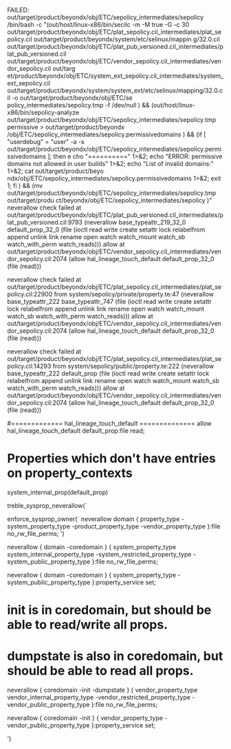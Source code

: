 FAILED: out/target/product/beyondx/obj/ETC/sepolicy_intermediates/sepolicy
/bin/bash -c "(out/host/linux-x86/bin/secilc -m -M true -G -c 30  out/target/product/beyondx/obj/ETC/plat_sepolicy.cil_intermediates/plat_sepolicy.cil out/target/product/beyondx/system/etc/selinux/mappin
g/32.0.cil out/target/product/beyondx/obj/ETC/plat_pub_versioned.cil_intermediates/plat_pub_versioned.cil out/target/product/beyondx/obj/ETC/vendor_sepolicy.cil_intermediates/vendor_sepolicy.cil out/targ
et/product/beyondx/obj/ETC/system_ext_sepolicy.cil_intermediates/system_ext_sepolicy.cil out/target/product/beyondx/system/system_ext/etc/selinux/mapping/32.0.cil -o out/target/product/beyondx/obj/ETC/se
policy_intermediates/sepolicy.tmp -f /dev/null ) && (out/host/linux-x86/bin/sepolicy-analyze out/target/product/beyondx/obj/ETC/sepolicy_intermediates/sepolicy.tmp permissive > out/target/product/beyondx
/obj/ETC/sepolicy_intermediates/sepolicy.permissivedomains ) && (if [ \"userdebug\" = \"user\" -a -s out/target/product/beyondx/obj/ETC/sepolicy_intermediates/sepolicy.permissivedomains ]; then 		e
cho \"==========\" 1>&2; 		echo \"ERROR: permissive domains not allowed in user builds\" 1>&2; 		echo \"List of invalid domains:\" 1>&2; 		cat out/target/product/beyo
ndx/obj/ETC/sepolicy_intermediates/sepolicy.permissivedomains 1>&2; 		exit 1; 		fi ) && (mv out/target/product/beyondx/obj/ETC/sepolicy_intermediates/sepolicy.tmp out/target/produ
ct/beyondx/obj/ETC/sepolicy_intermediates/sepolicy )"
neverallow check failed at out/target/product/beyondx/obj/ETC/plat_pub_versioned.cil_intermediates/plat_pub_versioned.cil:9793
  (neverallow base_typeattr_219_32_0 default_prop_32_0 (file (ioctl read write create setattr lock relabelfrom append unlink link rename open watch watch_mount watch_sb watch_with_perm watch_reads)))
    <root>
    allow at out/target/product/beyondx/obj/ETC/vendor_sepolicy.cil_intermediates/vendor_sepolicy.cil:2074
      (allow hal_lineage_touch_default default_prop_32_0 (file (read)))

neverallow check failed at out/target/product/beyondx/obj/ETC/plat_sepolicy.cil_intermediates/plat_sepolicy.cil:22900 from system/sepolicy/private/property.te:47
  (neverallow base_typeattr_222 base_typeattr_747 (file (ioctl read write create setattr lock relabelfrom append unlink link rename open watch watch_mount watch_sb watch_with_perm watch_reads)))
    <root>
    allow at out/target/product/beyondx/obj/ETC/vendor_sepolicy.cil_intermediates/vendor_sepolicy.cil:2074
      (allow hal_lineage_touch_default default_prop_32_0 (file (read)))

neverallow check failed at out/target/product/beyondx/obj/ETC/plat_sepolicy.cil_intermediates/plat_sepolicy.cil:14293 from system/sepolicy/public/property.te:222
  (neverallow base_typeattr_222 default_prop (file (ioctl read write create setattr lock relabelfrom append unlink link rename open watch watch_mount watch_sb watch_with_perm watch_reads)))
    <root>
    allow at out/target/product/beyondx/obj/ETC/vendor_sepolicy.cil_intermediates/vendor_sepolicy.cil:2074
      (allow hal_lineage_touch_default default_prop_32_0 (file (read)))



#============= hal_lineage_touch_default ==============
allow hal_lineage_touch_default default_prop:file read;


# Properties which don't have entries on property_contexts
system_internal_prop(default_prop)


treble_sysprop_neverallow(`

enforce_sysprop_owner(`
  neverallow domain {
    property_type
    -system_property_type
    -product_property_type
    -vendor_property_type
  }:file no_rw_file_perms;
')

neverallow { domain -coredomain } {
  system_property_type
  system_internal_property_type
  -system_restricted_property_type
  -system_public_property_type
}:file no_rw_file_perms;

neverallow { domain -coredomain } {
  system_property_type
  -system_public_property_type
}:property_service set;

# init is in coredomain, but should be able to read/write all props.
# dumpstate is also in coredomain, but should be able to read all props.
neverallow { coredomain -init -dumpstate } {
  vendor_property_type
  vendor_internal_property_type
  -vendor_restricted_property_type
  -vendor_public_property_type
}:file no_rw_file_perms;

neverallow { coredomain -init } {
  vendor_property_type
  -vendor_public_property_type
}:property_service set;

')
